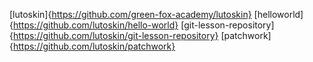 [lutoskin]{https://github.com/green-fox-academy/lutoskin}
[helloworld]{https://github.com/lutoskin/hello-world}
[git-lesson-repository]{https://github.com/lutoskin/git-lesson-repository}
[patchwork]{https://github.com/lutoskin/patchwork}
